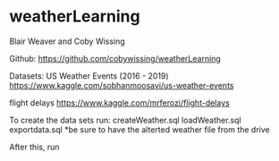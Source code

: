 # weatherLearning
Blair Weaver and Coby Wissing

Github: https://github.com/cobywissing/weatherLearning

Datasets:
US Weather Events (2016 - 2019) https://www.kaggle.com/sobhanmoosavi/us-weather-events

flight delays https://www.kaggle.com/mrferozi/flight-delays


To create the data sets run: 
createWeather.sql
loadWeather.sql
exportdata.sql
*be sure to have the alterted weather file from the drive

After this, run 
